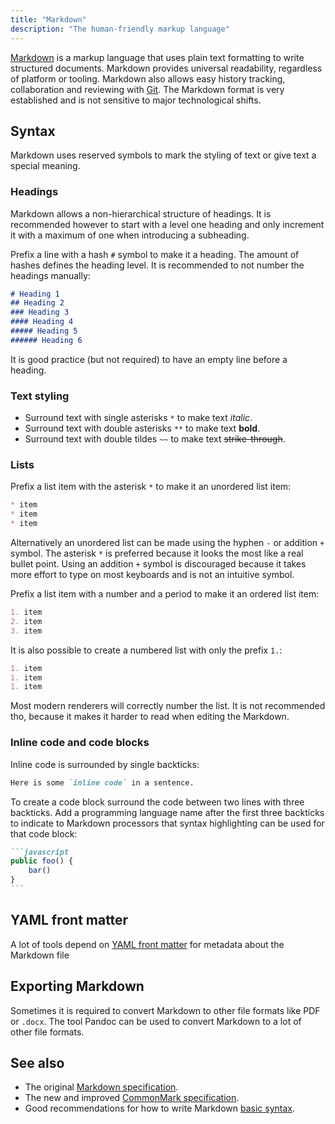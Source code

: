 ```yaml
---
title: "Markdown"
description: "The human-friendly markup language"
---
```


[Markdown](https://en.wikipedia.org/wiki/Markdown) is a markup language
that uses plain text formatting to write structured documents. Markdown
provides universal readability, regardless of platform or tooling.
Markdown also allows easy history tracking, collaboration and reviewing
with [Git](git). The Markdown format is very established and is not
sensitive to major technological shifts.

## Syntax
Markdown uses reserved symbols to mark the styling of text or give text
a special meaning.

### Headings
Markdown allows a non-hierarchical structure of headings. It is
recommended however to start with a level one heading and only increment
it with a maximum of one when introducing a subheading.

Prefix a line with a hash `#` symbol to make it a heading. The amount of
hashes defines the heading level. It is recommended to not number the
headings manually:

```md
# Heading 1
## Heading 2
### Heading 3
#### Heading 4
##### Heading 5
###### Heading 6
```

It is good practice (but not required) to have an empty line before a
heading.

### Text styling
* Surround text with single asterisks `*` to make text *italic*.
* Surround text with double asterisks `**` to make text **bold**.
* Surround text with double tildes `~~` to make text ~~strike-through~~.

### Lists
Prefix a list item with the asterisk `*` to make it an unordered list
item:

```md
* item
* item
* item
```

Alternatively an unordered list can be made using the hyphen `-` or
addition `+` symbol. The asterisk `*` is preferred because it looks the
most like a real bullet point. Using an addition `+` symbol is
discouraged because it takes more effort to type on most keyboards and
is not an intuitive symbol.

Prefix a list item with a number and a period to make it an ordered list
item:

```md
1. item
2. item
3. item
```

It is also possible to create a numbered list with only the prefix `1.`:

```md
1. item
1. item
1. item
```

Most modern renderers will correctly number the list. It is not
recommended tho, because it makes it harder to read when editing the
Markdown.

### Inline code and code blocks
Inline code is surrounded by single backticks:

```md
Here is some `inline code` in a sentence.
```

To create a code block surround the code between two lines with three
backticks. Add a programming language name after the first three
backticks to indicate to Markdown processors that syntax highlighting
can be used for that code block:

~~~md
```javascript
public foo() {
    bar()
}
```
~~~

## YAML front matter
A lot of tools depend on [YAML front matter](yaml-front-matter) for
metadata about the Markdown file

## Exporting Markdown
Sometimes it is required to convert Markdown to other file formats like
PDF or `.docx`. The tool Pandoc can be used to convert Markdown to a lot
of other file formats.

## See also
* The original [Markdown specification](https://daringfireball.net/projects/markdown/).
* The new and improved [CommonMark specification](https://commonmark.org/).
* Good recommendations for how to write Markdown [basic syntax](https://www.markdownguide.org/basic-syntax/).
